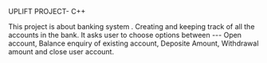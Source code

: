 UPLIFT PROJECT- C++

This project is about banking system . Creating and keeping track of all the accounts in the bank. It asks user to choose options between --- Open account, Balance enquiry of existing account, Deposite Amount, Withdrawal amount and close user account.
